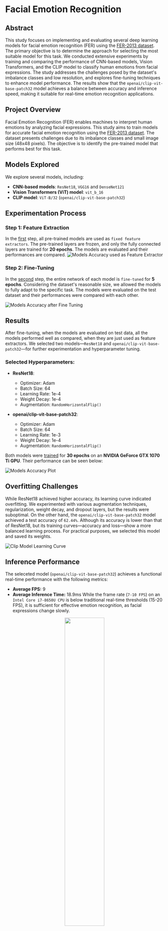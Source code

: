 # Facial Emotion Recognition

## Abstract

This study focuses on implementing and evaluating several deep learning models for facial emotion recognition (FER) using the 
[FER-2013 dataset](https://www.kaggle.com/datasets/msambare/fer2013). 
The primary objective is to determine the approach for selecting the most suitable model for this task. We conducted extensive experiments by training and comparing 
the performance of CNN-based models, Vision Transformers, and the CLIP model to classify human emotions from facial expressions. The study addresses the challenges 
posed by the dataset's imbalance classes and low resolution, and explores fine-tuning techniques to enhance model performance. The results show that the 
`openai/clip-vit-base-patch32` model achieves a balance between accuracy and inference speed, making it suitable for real-time emotion recognition applications.

## Project Overview

Facial Emotion Recognition (FER) enables machines to interpret human emotions by analyzing facial expressions. This study aims to train models for accurate facial emotion 
recognition using the [FER-2013 dataset](https://www.kaggle.com/datasets/msambare/fer2013). The dataset presents challenges due to its imbalance classes and small image 
size (48x48 pixels). The objective is to identify the pre-trained model that performs best for this task.

## Models Explored

We explore several models, including:
* **CNN-based models**: `ResNet18`, `VGG16` and `DenseNet121`
* **Vision Transformers (ViT) model**: `vit_b_16`
* **CLIP model**: `ViT-B/32` (`openai/clip-vit-base-patch32`)

## Experimentation Process

### Step 1: Feature Extraction

In the [first](./experiments/fer-experiments_models_as_featureExtractor.ipynb) step, all pre-trained models are used as `fixed feature extractors`. 
The pre-trained layers are frozen, and only the fully connected layers are trained for **20 epochs**. The models are evaluated and their performances are compared.
![Models Accuracy used as Feature Extractor](./experiments/plots/accuracies_of_models_as_feature_extractors.png)

### Step 2: Fine-Tuning

In the [second](./experiments/fer-experiments_fineTune_entireModel.ipynb) step, the entire network of each model is `fine-tuned` for **5 epochs**. 
Considering the dataset's reasonable size, we allowed the models to fully adapt to the specific task.
The models were evaluated on the test dataset and their performances were compared with each other.

![Models Accuracy after Fine Tuning](./experiments/plots/accuracies_of_models_as_fine_tuning.png)

## Results

After fine-tuning, when the models are evaluated on test data, all the models performed well as compared, when they are just used as feature extractors. 
We selected two models—`ResNet18` and `openai/clip-vit-base-patch32`—for further experimentation and hyperparameter tuning.

### Selected Hyperparameters:

* **ResNet18**:
	* Optimizer: Adam
	* Batch Size: 64
	* Learning Rate: 1e-4
	* Weight Decay: 1e-4
	* Augmentation: `RandomHorizontalFlip()`
   
* **openai/clip-vit-base-patch32**:
	* Optimizer: Adam
	* Batch Size: 64
	* Learning Rate: 1e-3
	* Weight Decay: 1e-4
	* Augmentation: `RandomHorizontalFlip()`
   
Both models were [trained](./training/training_notebook.ipynb) for **30 epochs** on an **NVIDIA GeForce GTX 1070 Ti GPU**. Their performance can be seen below:

![Models Accuracy Plot](./training/accuracy_plot.png)


## Overfitting Challenges

While ResNet18 achieved higher accuracy, its learning curve indicated overfitting. We experimented with various augmentation techniques, regularization, weight decay, 
and dropout layers, but the results were suboptimal.
On the other hand, the `openai/clip-vit-base-patch32` model achieved a test accuracy of `62.44%`. Although its accuracy is lower than that of ResNet18, but its 
training curves—accuracy and loss—show a more balanced learning process. For practical purposes, we selected this model and saved its weights.

![Clip Model Learning Curve](./training/model_learning_curves.png)

## Inference Performance

The seleceted model (`openai/clip-vit-base-patch32`) achieves a functional real-time performance with the following metrics:
* **Average FPS:** 9
* **Average Inference Time:** 18.9ms
While the frame rate (`7-10 FPS`) on an `Intel Core i7-8650U CPU` is below traditional real-time thresholds (15-20 FPS), it is sufficient for effective emotion recognition, as facial expressions change slowly.
<p align="center">
    <img src="./training/inference_rate.png" width="50%">
</p>

## Dataset Overview

The FER-2013 dataset consists of 48x48 pixel grayscale images of faces. Each face is categorized into one of seven emotion categories:
* **Emotions:** Angry (0), Disgust (1), Fear (2), Happy (3), Sad (4), Surprise (5), Neutral (6)

### Dataset Structure:

The dataset contains:
* **Training Set**: 28,709 examples
* **Test Set**: 35889 examples
The dataset is organized as follows:

```sh
data
 |- train
	|- angry
	|- disgust
	|- fear
	|- happy
	|- neutral
	|- sad
	|- surprise
 |- test
	|- angry
	|- disgust
	|- fear
	|- happy
	|- neutral
	|- sad
	|- surprise
```

### Train-Validation Split
Since the dataset does not provide a predefined validation set, we split the training set into training and validation subsets:
* **Training Set**: ~69.9%
* **Validation Set**: ~10.0%
* **Test Set**: ~20.0%
This split allows us to monitor the model’s performance during training.

## Confusion Matrix:
Below is the confusion matrix for the `openai/clip-vit-base-patch32` model on the test dataset:

![Image](./training/confusion_matrix_clip.png)

## Conclusion

Through extensive experiments, we have identified the `openai/clip-vit-base-patch32` model as an effective solution for facial emotion recognition, achieving a balance 
between accuracy and inference speed. This project highlights the potential of Vision Transformers in real-time emotion analysis applications. Additionally, 
we have developed a [web application](./main.py) using Streamlit, to experience real-time emotion recognition from a live webcam feed.

![Web Application](./web_app.png)

---
